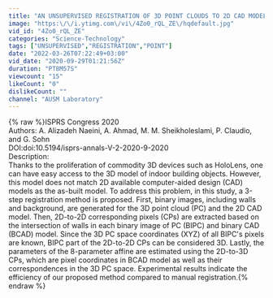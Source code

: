 ```yaml
---
title: "AN UNSUPERVISED REGISTRATION OF 3D POINT CLOUDS TO 2D CAD MODEL: A CASE STUDY OF FLOOR PLAN"
image: "https:\/\/i.ytimg.com\/vi\/4Zo0_rQL_ZE\/hqdefault.jpg"
vid_id: "4Zo0_rQL_ZE"
categories: "Science-Technology"
tags: ["UNSUPERVISED","REGISTRATION","POINT"]
date: "2022-03-26T07:22:49+03:00"
vid_date: "2020-09-29T01:21:56Z"
duration: "PT8M57S"
viewcount: "15"
likeCount: "0"
dislikeCount: ""
channel: "AUSM Laboratory"
---
```

{% raw %}ISPRS Congress 2020<br />Authors: A. Alizadeh Naeini, A. Ahmad, M. M. Sheikholeslami, P. Claudio, and G. Sohn<br />DOI:doi:10.5194/isprs-annals-V-2-2020-9-2020<br />Description: <br />Thanks to the proliferation of commodity 3D devices such as HoloLens, one can have easy access to the 3D model of indoor building objects. However, this model does not match 2D available computer-aided design (CAD) models as the as-built model.  To address this problem, in this study, a 3-step registration method is proposed. First, binary images, including walls and background, are generated for the 3D point cloud (PC) and the 2D CAD model. Then, 2D-to-2D corresponding pixels (CPs) are extracted based on the intersection of walls in each binary image of PC (BIPC) and binary CAD (BCAD) model. Since the 3D PC space coordinates (XYZ) of all BIPC's pixels are known, BIPC part of the 2D-to-2D CPs can be considered 3D. Lastly, the parameters of the 8-parameter affine are estimated using the 2D-to-3D CPs, which are pixel coordinates in BCAD model as well as their correspondences in the 3D PC space. Experimental results indicate the efficiency of our proposed method compared to manual registration.{% endraw %}
